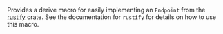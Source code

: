 Provides a derive macro for easily implementing an `Endpoint` from the
[rustify][1] crate. See the documentation for `rustify` for details on how
to use this macro.

[1]: https://docs.rs/rustify/